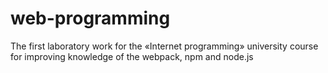 # web-programming
The first laboratory work for the «Internet programming» university course for improving knowledge of the webpack, npm and node.js
